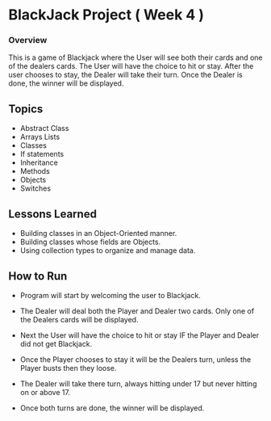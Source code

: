 # BlackJack Project ( Week 4 )

### Overview
This is a game of Blackjack where the User will see both their cards and one of the dealers cards. The User will have the choice to hit or stay. After the user chooses to stay, the Dealer will take their turn. Once the Dealer is done, the winner will be displayed.

## Topics
* Abstract Class
* Arrays Lists
* Classes
* If statements
* Inheritance 
* Methods
* Objects
* Switches

## Lessons Learned
* Building classes in an Object-Oriented manner.
* Building classes whose fields are Objects.
* Using collection types to organize and manage data.

## How to Run
* Program will start by welcoming the user to Blackjack.

* The Dealer will deal both the Player and Dealer two cards. Only one of the Dealers cards will be displayed.

* Next the User will have the choice to hit or stay IF the Player and Dealer did not get Blackjack.

* Once the Player chooses to stay it will be the Dealers turn, unless the Player busts then they loose.

* The Dealer will take there turn, always hitting under 17 but never hitting on or above 17.

* Once both turns are done, the winner will be displayed. 